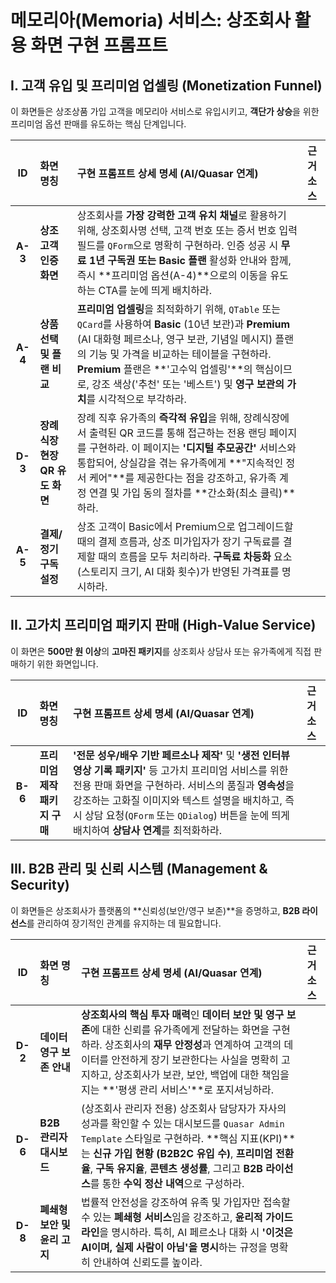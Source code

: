 # 메모리아(Memoria) 서비스: 상조회사 활용 화면 구현 프롬프트

## I. 고객 유입 및 프리미엄 업셀링 (Monetization Funnel)

이 화면들은 상조상품 가입 고객을 메모리아 서비스로 유입시키고, **객단가 상승**을 위한 프리미엄 옵션 판매를 유도하는 핵심 단계입니다.

| ID | 화면 명칭 | 구현 프롬프트 상세 명세 (AI/Quasar 연계) | 근거 소스 |
| :---: | :--- | :--- | :--- |
| **A-3** | **상조 고객 인증 화면** | 상조회사를 **가장 강력한 고객 유치 채널**로 활용하기 위해, 상조회사명 선택, 고객 번호 또는 증서 번호 입력 필드를 `QForm`으로 명확히 구현하라. 인증 성공 시 **무료 1년 구독권 또는 Basic 플랜** 활성화 안내와 함께, 즉시 **프리미엄 옵션(A-4)**으로의 이동을 유도하는 CTA를 눈에 띄게 배치하라. | |
| **A-4** | **상품 선택 및 플랜 비교** | **프리미엄 업셀링**을 최적화하기 위해, `QTable` 또는 `QCard`를 사용하여 **Basic** (10년 보관)과 **Premium** (AI 대화형 페르소나, 영구 보관, 기념일 메시지) 플랜의 기능 및 가격을 비교하는 테이블을 구현하라. **Premium** 플랜은 **'고수익 업셀링'**의 핵심이므로, 강조 색상('추천' 또는 '베스트') 및 **영구 보관의 가치**를 시각적으로 부각하라. | |
| **D-3** | **장례식장 현장 QR 유도 화면** | 장례 직후 유가족의 **즉각적 유입**을 위해, 장례식장에서 출력된 QR 코드를 통해 접근하는 전용 랜딩 페이지를 구현하라. 이 페이지는 **'디지털 추모공간'** 서비스와 통합되어, 상실감을 겪는 유가족에게 **"지속적인 정서 케어"**를 제공한다는 점을 강조하고, 유가족 계정 연결 및 가입 동의 절차를 **간소화(최소 클릭)**하라. | |
| **A-5** | **결제/정기 구독 설정** | 상조 고객이 Basic에서 Premium으로 업그레이드할 때의 결제 흐름과, 상조 미가입자가 장기 구독료를 결제할 때의 흐름을 모두 처리하라. **구독료 차등화** 요소(스토리지 크기, AI 대화 횟수)가 반영된 가격표를 명시하라. | |

## II. 고가치 프리미엄 패키지 판매 (High-Value Service)

이 화면은 **500만 원 이상**의 **고마진 패키지**를 상조회사 상담사 또는 유가족에게 직접 판매하기 위한 화면입니다.

| ID | 화면 명칭 | 구현 프롬프트 상세 명세 (AI/Quasar 연계) | 근거 소스 |
| :---: | :--- | :--- | :--- |
| **B-6** | **프리미엄 제작 패키지 구매** | **'전문 성우/배우 기반 페르소나 제작'** 및 **'생전 인터뷰 영상 기록 패키지'** 등 고가치 프리미엄 서비스를 위한 전용 판매 화면을 구현하라. 서비스의 품질과 **영속성**을 강조하는 고화질 이미지와 텍스트 설명을 배치하고, 즉시 상담 요청(`QForm` 또는 `QDialog`) 버튼을 눈에 띄게 배치하여 **상담사 연계**를 최적화하라. | |

## III. B2B 관리 및 신뢰 시스템 (Management & Security)

이 화면들은 상조회사가 플랫폼의 **신뢰성(보안/영구 보존)**을 증명하고, **B2B 라이선스**를 관리하여 장기적인 관계를 유지하는 데 필요합니다.

| ID | 화면 명칭 | 구현 프롬프트 상세 명세 (AI/Quasar 연계) | 근거 소스 |
| :---: | :--- | :--- | :--- |
| **D-2** | **데이터 영구 보존 안내** | **상조회사의 핵심 투자 매력**인 **데이터 보안 및 영구 보존**에 대한 신뢰를 유가족에게 전달하는 화면을 구현하라. 상조회사의 **재무 안정성**과 연계하여 고객의 데이터를 안전하게 장기 보관한다는 사실을 명확히 고지하고, 상조회사가 보관, 보안, 백업에 대한 책임을 지는 **'평생 관리 서비스'**로 포지셔닝하라. | |
| **D-6** | **B2B 관리자 대시보드** | (상조회사 관리자 전용) 상조회사 담당자가 자사의 성과를 확인할 수 있는 대시보드를 `Quasar Admin Template` 스타일로 구현하라. **핵심 지표(KPI)**는 **신규 가입 현황 (B2B2C 유입 수)**, **프리미엄 전환율**, **구독 유지율**, **콘텐츠 생성률**, 그리고 **B2B 라이선스**를 통한 **수익 정산 내역**으로 구성하라. | |
| **D-8** | **폐쇄형 보안 및 윤리 고지** | 법률적 안전성을 강조하여 유족 및 가입자만 접속할 수 있는 **폐쇄형 서비스**임을 강조하고, **윤리적 가이드라인**을 명시하라. 특히, AI 페르소나 대화 시 **'이것은 AI이며, 실제 사람이 아님'을 명시**하는 규정을 명확히 안내하여 신뢰도를 높이라. | |